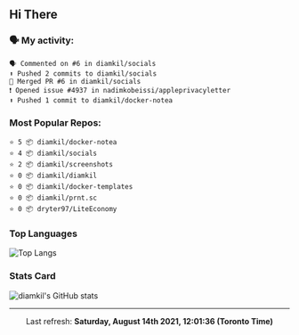## Hi There

### 🗣 My activity:

```
🗣 Commented on #6 in diamkil/socials
⬆️ Pushed 2 commits to diamkil/socials
🎉 Merged PR #6 in diamkil/socials
❗️ Opened issue #4937 in nadimkobeissi/appleprivacyletter
⬆️ Pushed 1 commit to diamkil/docker-notea
```

### Most Popular Repos:

```
⭐️ 5 📦 diamkil/docker-notea
⭐️ 4 📦 diamkil/socials
⭐️ 2 📦 diamkil/screenshots
⭐️ 0 📦 diamkil/diamkil
⭐️ 0 📦 diamkil/docker-templates
⭐️ 0 📦 diamkil/prnt.sc
⭐️ 0 📦 dryter97/LiteEconomy
```

### Top Languages

![Top Langs](https://github-readme-stats.vercel.app/api/top-langs/?username=diamkil&layout=compact&langs_count=10)

### Stats Card

![diamkil's GitHub stats](https://github-readme-stats.vercel.app/api?username=diamkil&count_private=true&show_icons=true)

---

<p align="center">
  Last refresh: 
  <b>Saturday, August 14th 2021, 12:01:36 (Toronto Time)</b>
</p>
